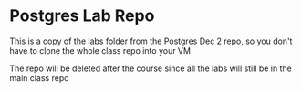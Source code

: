# Postgres Lab Repo

This is a copy of the labs folder from the Postgres Dec 2 repo, so you don't have to clone the whole class repo into your VM

The repo will be deleted after the course since all the labs will still be in the main class repo

